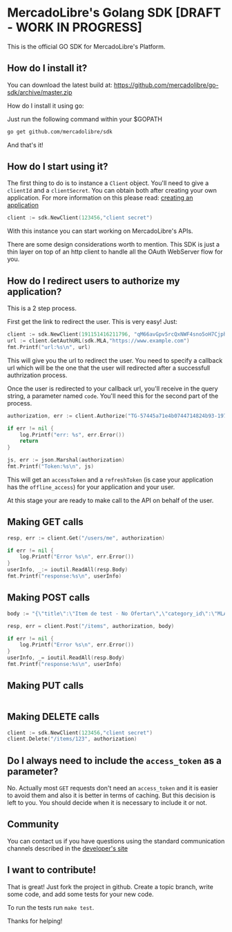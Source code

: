 # MercadoLibre's Golang SDK [DRAFT - WORK IN PROGRESS]

This is the official GO SDK for MercadoLibre's Platform.

## How do I install it?

You can download the latest build at:
    https://github.com/mercadolibre/go-sdk/archive/master.zip

How do I install it using go:

Just run the following command within your $GOPATH

```bash
go get github.com/mercadolibre/sdk
```

And that's it!

## How do I start using it?

The first thing to do is to instance a ```Client``` object. You'll need to give a ```clientId``` and a ```clientSecret```. You can obtain both after creating your own application. For more information on this please read: [creating an application](http://developers.mercadolibre.com/application-manager/)

```go
client := sdk.NewClient(123456,"client secret")
```
With this instance you can start working on MercadoLibre's APIs.

There are some design considerations worth to mention.
This SDK is just a thin layer on top of an http client to handle all the OAuth WebServer flow for you.


## How do I redirect users to authorize my application?

This is a 2 step process.

First get the link to redirect the user. This is very easy! Just:

```go
client := sdk.NewClient(191151416211796, "qM66avGpv5rcQxNWF4sno5oH7Cjph0I7")
url := client.GetAuthURL(sdk.MLA,"https://www.example.com")
fmt.Printf("url:%s\n", url)
```

This will give you the url to redirect the user. You need to specify a callback url which will be the one that the user will redirected after a successfull authrization process.

Once the user is redirected to your callback url, you'll receive in the query string, a parameter named ```code```. You'll need this for the second part of the process.

```go
authorization, err := client.Authorize("TG-57445a71e4b0744714824b93-19793657","https://www.example.com")

if err != nil {
    log.Printf("err: %s", err.Error())
    return
}

js, err := json.Marshal(authorization)
fmt.Printf("Token:%s\n", js)
```

This will get an ```accessToken``` and a ```refreshToken``` (is case your application has the ```offline_access```) for your application and your user.

At this stage your are ready to make call to the API on behalf of the user.

## Making GET calls

```GO
resp, err := client.Get("/users/me", authorization)

if err != nil {
	log.Printf("Error %s\n", err.Error())
}
userInfo, _:= ioutil.ReadAll(resp.Body)
fmt.Printf("response:%s\n", userInfo)

```

## Making POST calls

```GO
body :=	"{\"title\":\"Item de test - No Ofertar\",\"category_id\":\"MLA1912\",\"price\":10,\"currency_id\":\"ARS\",\"available_quantity\":1,\"buying_mode\":\"buy_it_now\",\"listing_type_id\":\"bronze\",\"condition\":\"new\",\"description\": \"Item:,  Ray-Ban WAYFARER Gloss Black RB2140 901  Model: RB2140. Size: 50mm. Name: WAYFARER. Color: Gloss Black. Includes Ray-Ban Carrying Case and Cleaning Cloth. New in Box\",\"video_id\": \"YOUTUBE_ID_HERE\",\"warranty\": \"12 months by Ray Ban\",\"pictures\":[{\"source\":\"http://upload.wikimedia.org/wikipedia/commons/f/fd/Ray_Ban_Original_Wayfarer.jpg\"},{\"source\":\"http://en.wikipedia.org/wiki/File:Teashades.gif\"}]}"

resp, err = client.Post("/items", authorization, body)

if err != nil {
    log.Printf("Error %s\n", err.Error())
}
userInfo, _= ioutil.ReadAll(resp.Body)
fmt.Printf("response:%s\n", userInfo)

```
## Making PUT calls

```GO

```
## Making DELETE calls

```GO
client := sdk.NewClient(123456,"client secret")
client.Delete("/items/123", authorization)
```

## Do I always need to include the ```access_token``` as a parameter?
No. Actually most ```GET``` requests don't need an ```access_token``` and it is easier to avoid them and also it is better in terms of caching.
But this decision is left to you. You should decide when it is necessary to include it or not.


## Community

You can contact us if you have questions using the standard communication channels described in the [developer's site](http://developers-forum.mercadolibre.com/)

## I want to contribute!

That is great! Just fork the project in github. Create a topic branch, write some code, and add some tests for your new code.

To run the tests run ```make test```.

Thanks for helping!
